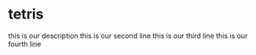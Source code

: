 # tetris
this is our description
this is our second line
this is our third line 
this is our fourth line 